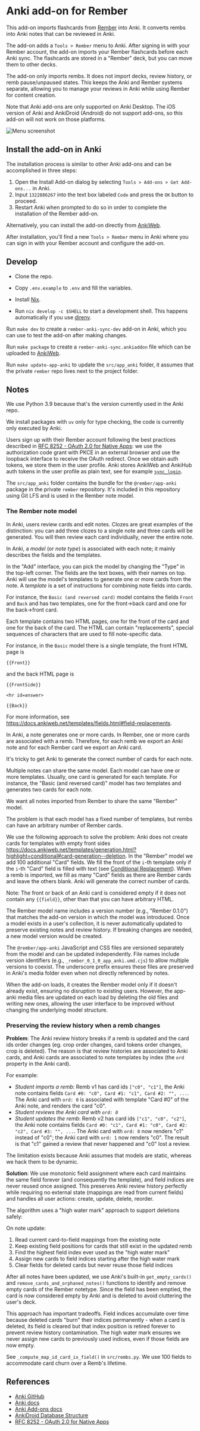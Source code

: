# Anki add-on for Rember

This add-on imports flashcards from [Rember](rember.com) into Anki. It converts rembs into Anki notes that can be reviewed in Anki.

The add-on adds a `Tools > Rember` menu to Anki. After signing in with your Rember account, the add-on imports your Rember flashcards before each Anki sync. The flashcards are stored in a "Rember" deck, but you can move them to other decks.

The add-on only imports rembs. It does not import decks, review history, or remb pause/unpaused states. This keeps the Anki and Rember systems separate, allowing you to manage your reviews in Anki while using Rember for content creation.

Note that Anki add-ons are only supported on Anki Desktop. The iOS version of Anki and AnkiDroid (Android) do not support add-ons, so this add-on will not work on those platforms.

![Menu screenshot](static/menu.png)

## Install the add-on in Anki

The installation process is similar to other Anki add-ons and can be accomplished in three steps:

1. Open the Install Add-on dialog by selecting `Tools > Add-ons > Get Add-ons...` in Anki.
2. Input `1322886267` into the text box labeled `Code` and press the `OK` button to proceed.
3. Restart Anki when prompted to do so in order to complete the installation of the Rember add-on.

Alternatively, you can install the add-on directly from [AnkiWeb](https://ankiweb.net/shared/info/1322886267).

After installation, you'll find a new `Tools > Rember` menu in Anki where you can sign in with your Rember account and configure the add-on.

## Develop

- Clone the repo.

- Copy `.env.example` to `.env` and fill the variables.

- Install [Nix](https://nixos.org/).

- Run `nix develop -c $SHELL` to start a development shell. This happens automatically if you use [direnv](https://direnv.net/).

Run `make dev` to create a `rember-anki-sync-dev` add-on in Anki, which you can use to test the add-on after making changes.

Run `make package` to create a `rember-anki-sync.ankiaddon` file which can be uploaded to [AnkiWeb](https://ankiweb.net/shared/addons).

Run `make update-app-anki` to update the `src/app_anki` folder, it assumes that the private `rember` repo lives next to the project folder.

## Notes

We use Python 3.9 because that's the version currently used in the Anki repo.

We install packages with `uv` only for type checking, the code is currently only executed by Anki.

Users sign up with their Rember account following the best practices described in [RFC 8252 - OAuth 2.0 for Native Apps](https://datatracker.ietf.org/doc/html/rfc8252): we use the authorization code grant with PKCE in an external browser and use the loopback interface to receive the OAuth redirect. Once we obtain auth tokens, we store them in the user profile. Anki stores AnkiWeb and AnkiHub auth tokens in the user profile as plain text, see for example [`sync_login`](https://github.com/ankitects/anki/blob/d3d6bd8ce006f178e2271fd8d317fdc8832095df/qt/aqt/sync.py#L320-L321).

The `src/app_anki` folder contains the bundle for the `@rember/app-anki` package in the private `rember` repository. It's included in this repository using Git LFS and is used in the Rember note model.

### The Rember note model

In Anki, users review cards and edit notes.
Clozes are great examples of the distinction: you can add three clozes to a single note and three cards will be generated. You will then review each card individually, never the entire note.

In Anki, a _model_ (or _note type_) is associated with each note; it mainly describes the fields and the templates.

In the "Add" interface, you can pick the model by changing the "Type" in the top-left corner. The fields are the text boxes, with their names on top. Anki will use the model's templates to generate one or more cards from the note. A _template_ is a set of instructions for combining note fields into cards.

For instance, the `Basic (and reversed card)` model contains the fields `Front` and `Back` and has two templates, one for the front->back card and one for the back->front card.

Each template contains two HTML pages, one for the front of the card and one for the back of the card.
The HTML can contain "replacements", special sequences of characters that are used to fill note-specific data.

For instance, in the `Basic` model there is a single template, the front HTML page is

```
{{Front}}
```

and the back HTML page is

```
{{FrontSide}}

<hr id=answer>

{{Back}}
```

For more information, see https://docs.ankiweb.net/templates/fields.html#field-replacements.

In Anki, a note generates one or more cards.
In Rember, one or more cards are associated with a remb.
Therefore, for each remb we export an Anki note and for each Rember card we export an Anki card.

It's tricky to get Anki to generate the correct number of cards for each note.

Multiple notes can share the same model.
Each model can have one or more templates. Usually, one card is generated for each template.
For instance, the "Basic (and reversed card)" model has two templates and generates two cards for each note.

We want all notes imported from Rember to share the same "Rember" model.

The problem is that each model has a fixed number of templates, but rembs can have an arbitrary number of Rember cards.

We use the following approach to solve the problem:
Anki does not create cards for templates with empty front sides https://docs.ankiweb.net/templates/generation.html?highlight=conditional#card-generation--deletion.
In the "Rember" model we add 100 additional "Card" fields. We fill the front of the `i`-th template only if the `i`-th "Card" field is filled with text (see [Conditional Replacement](https://docs.ankiweb.net/templates/generation.html?highlight=conditional#conditional-replacement)).
When a remb is imported, we fill as many "Card" fields as there are Rember cards and leave the others blank. Anki will generate the correct number of cards.

Note: The front or back of an Anki card is considered empty if it does not contain any `{{field}}`, other than that you can have arbitrary HTML.

The Rember model name includes a version number (e.g., "Rember 0.1.0") that matches the add-on version in which the model was introduced. Once a model exists in a user's collection, it is never automatically updated to preserve existing notes and review history. If breaking changes are needed, a new model version would be created.

The `@rember/app-anki` JavaScript and CSS files are versioned separately from the model and can be updated independently. File names include version identifiers (e.g., `_rember_0_1_0_app_anki.umd.cjs`) to allow multiple versions to coexist. The underscore prefix ensures these files are preserved in Anki's media folder even when not directly referenced by notes.

When the add-on loads, it creates the Rember model only if it doesn't already exist, ensuring no disruption to existing users. However, the app-anki media files are updated on each load by deleting the old files and writing new ones, allowing the user interface to be improved without changing the underlying model structure.

### Preserving the review history when a remb changes

**Problem**: The Anki review history breaks if a remb is updated and the card ids order changes (eg. crop order changes, card tokens order changes, crop is deleted). The reason is that review histories are associated to Anki cards, and Anki cards are associated to note templates by index (the `ord` property in the Anki card).

For example:

- _Student imports a remb_: Remb v1 has card ids `["c0", "c1"]`, the Anki note contains fields `Card #0: "c0", Card #1: "c1", Card #2: "", ...`. The Anki card with `ord: 0` is associated with template "Card #0" of the Anki note, and renders the card "c0".
- _Student reviews the Anki card with `ord: 0`_
- _Student updates the remb_: Remb v2 has card ids `["c1", "c0", "c2"]`, the Anki note contains fields `Card #0: "c1", Card #1: "c0", Card #2: "c2", Card #3: "", ...`. The Anki card with `ord: 0` now renders "c1" instead of "c0"; the Anki card with `ord: 1` now renders "c0". The result is that "c1" gained a review that never happened and "c0" lost a review.

The limitation exists because Anki assumes that models are static, whereas we hack them to be dynamic.

**Solution**: We use monotonic field assignment where each card maintains the same field forever (and consequently the template), and field indices are never reused once assigned. This preserves Anki review history perfectly while requiring no external state (mappings are read from current fields) and handles all user actions: create, update, delete, reorder.

The algorithm uses a "high water mark" approach to support deletions safely:

On note update:

1. Read current card-to-field mappings from the existing note
2. Keep existing field positions for cards that still exist in the updated remb
3. Find the highest field index ever used as the "high water mark"
4. Assign new cards to field indices starting after the high water mark
5. Clear fields for deleted cards but never reuse those field indices

After all notes have been updated, we use Anki's built-in `get_empty_cards()` and `remove_cards_and_orphaned_notes()` functions to identify and remove empty cards of the Rember notetype. Since the field has been emptied, the card is now considered empty by Anki and is deleted to avoid cluttering the user's deck.

This approach has important tradeoffs. Field indices accumulate over time because deleted cards "burn" their indices permanently - when a card is deleted, its field is cleared but that index position is retired forever to prevent review history contamination. The high water mark ensures we never assign new cards to previously used indices, even if those fields are now empty.

See `_compute_map_id_card_ix_field()` in `src/rembs.py`. We use 100 fields to accommodate card churn over a Remb's lifetime.

## References

- [Anki GitHub](https://github.com/ankitects/anki/tree/main)
- [Anki docs](https://docs.ankiweb.net)
- [Anki Add-ons docs](https://addon-docs.ankiweb.net/intro.html)
- [AnkiDroid Database Structure](https://github.com/ankidroid/Anki-Android/wiki/Database-Structure)
- [RFC 8252 - OAuth 2.0 for Native Apps](https://datatracker.ietf.org/doc/html/rfc8252)
